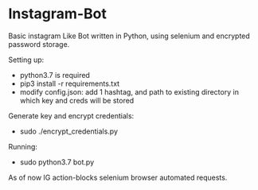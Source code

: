 # Instagram-Bot
Basic instagram Like Bot written in Python, using selenium and encrypted password storage.

Setting up:
- python3.7 is required
- pip3 install -r requirements.txt
- modify config.json: add 1 hashtag, and path to existing directory in which key and creds will be stored

Generate key and encrypt credentials:
- sudo ./encrypt_credentials.py

Running:
- sudo python3.7 bot.py

As of now IG action-blocks selenium browser automated requests.
